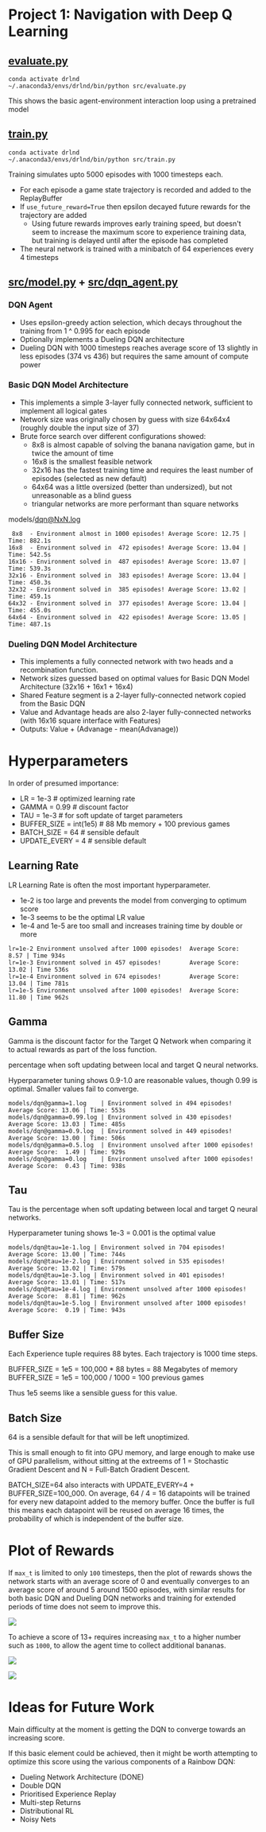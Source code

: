 # Project 1: Navigation with Deep Q Learning

## [evaluate.py](src/evaluate.py)

```
conda activate drlnd
~/.anaconda3/envs/drlnd/bin/python src/evaluate.py
```

This shows the basic agent-environment interaction loop using a pretrained model


## [train.py](src/train.py)

```
conda activate drlnd
~/.anaconda3/envs/drlnd/bin/python src/train.py
```

Training simulates upto 5000 episodes with 1000 timesteps each. 
- For each episode a game state trajectory is recorded and added to the ReplayBuffer
- If `use_future_reward=True` then epsilon decayed future rewards for the trajectory are added 
    - Using future rewards improves early training speed, but doesn't seem to increase the maximum score
  to experience training data, but training is delayed until after the episode has completed
- The neural network is trained with a minibatch of 64 experiences every 4 timesteps

## [src/model.py](src/model.py) + [src/dqn_agent.py](src/dqn_agent.py)

### DQN Agent 

- Uses epsilon-greedy action selection, which decays throughout the training from 1 ^ 0.995 for each episode
- Optionally implements a Dueling DQN architecture
- Dueling DQN with 1000 timesteps reaches average score of 13 slightly in less episodes (374 vs 436) but requires
  the same amount of compute power


### Basic DQN Model Architecture

- This implements a simple 3-layer fully connected network, sufficient to implement all logical gates
- Network size was originally chosen by guess with size 64x64x4 (roughly double the input size of 37)
- Brute force search over different configurations showed:
  - 8x8   is almost capable of solving the banana navigation game, but in twice the amount of time
  - 16x8  is the smallest feasible network 
  - 32x16 has the fastest training time and requires the least number of episodes (selected as new default)
  - 64x64 was a little oversized (better than undersized), but not unreasonable as a blind guess
  - triangular networks are more performant than square networks

models/dqn@NxN.log
```
 8x8  - Environment almost in 1000 episodes! Average Score: 12.75 | Time: 882.1s
16x8  - Environment solved in  472 episodes! Average Score: 13.04 | Time: 542.5s
16x16 - Environment solved in  487 episodes! Average Score: 13.07 | Time: 539.3s
32x16 - Environment solved in  383 episodes! Average Score: 13.04 | Time: 450.3s
32x32 - Environment solved in  385 episodes! Average Score: 13.02 | Time: 459.1s
64x32 - Environment solved in  377 episodes! Average Score: 13.04 | Time: 455.0s
64x64 - Environment solved in  422 episodes! Average Score: 13.05 | Time: 487.1s
```

### Dueling DQN Model Architecture

- This implements a fully connected network with two heads and a recombination function.
- Network sizes guessed based on optimal values for Basic DQN Model Architecture (32x16 + 16x1 + 16x4)
- Shared Feature segment is a 2-layer fully-connected network copied from the Basic DQN
- Value and Advantage heads are also 2-layer fully-connected networks (with 16x16 square interface with Features)
- Outputs: Value + (Advanage - mean(Advanage)) 
  

# Hyperparameters

In order of presumed importance:
- LR = 1e-3               # optimized learning rate
- GAMMA = 0.99            # discount factor
- TAU = 1e-3              # for soft update of target parameters
- BUFFER_SIZE = int(1e5)  # 88 Mb memory + 100 previous games  
- BATCH_SIZE = 64         # sensible default
- UPDATE_EVERY = 4        # sensible default


## Learning Rate

LR Learning Rate is often the most important hyperparameter. 
- 1e-2 is too large and prevents the model from converging to optimum score
- 1e-3 seems to be the optimal LR value
- 1e-4 and 1e-5 are too small and increases training time by double or more

```
lr=1e-2 Environment unsolved after 1000 episodes!  Average Score:  8.57 | Time 934s
lr=1e-3 Environment solved in 457 episodes!        Average Score: 13.02 | Time 536s
lr=1e-4 Environment solved in 674 episodes!        Average Score: 13.04 | Time 781s
lr=1e-5 Environment unsolved after 1000 episodes!  Average Score: 11.80 | Time 962s 
```

## Gamma

Gamma is the discount factor for the Target Q Network when comparing it to actual rewards as part of the loss function.

percentage when soft updating between local and target Q neural networks.

Hyperparameter tuning shows 0.9-1.0 are reasonable values, though 0.99 is optimal. Smaller values fail to converge.

```
models/dqn@gamma=1.log    | Environment solved in 494 episodes!         Average Score: 13.06 | Time: 553s
models/dqn@gamma=0.99.log | Environment solved in 430 episodes!         Average Score: 13.03 | Time: 485s
models/dqn@gamma=0.9.log  | Environment solved in 449 episodes!         Average Score: 13.00 | Time: 506s
models/dqn@gamma=0.5.log  | Environment unsolved after 1000 episodes!   Average Score:  1.49 | Time: 929s
models/dqn@gamma=0.log    | Environment unsolved after 1000 episodes!   Average Score:  0.43 | Time: 938s
```

## Tau

Tau is the percentage when soft updating between local and target Q neural networks.

Hyperparameter tuning shows 1e-3 = 0.001 is the optimal value

```
models/dqn@tau=1e-1.log | Environment solved in 704 episodes!          Average Score: 13.00 | Time: 744s
models/dqn@tau=1e-2.log | Environment solved in 535 episodes!          Average Score: 13.02 | Time: 579s
models/dqn@tau=1e-3.log | Environment solved in 401 episodes!          Average Score: 13.01 | Time: 517s
models/dqn@tau=1e-4.log | Environment unsolved after 1000 episodes!    Average Score:  8.81 | Time: 962s
models/dqn@tau=1e-5.log | Environment unsolved after 1000 episodes!    Average Score:  0.19 | Time: 943s
```

## Buffer Size

Each Experience tuple requires 88 bytes. Each trajectory is 1000 time steps. 

BUFFER_SIZE = 1e5 = 100,000 * 88 bytes = 88 Megabytes of memory
BUFFER_SIZE = 1e5 = 100,000 / 1000     = 100 previous games

Thus 1e5 seems like a sensible guess for this value.


## Batch Size

64 is a sensible default for that will be left unoptimized.

This is small enough to fit into GPU memory, and large enough to make use of GPU parallelism, 
without sitting at the extreems of 1 = Stochastic Gradient Descent and N = Full-Batch Gradient Descent.

BATCH_SIZE=64 also interacts with UPDATE_EVERY=4 + BUFFER_SIZE=100_000. On average, 64 / 4 = 16
datapoints will be trained for every new datapoint added to the memory buffer. Once the buffer is full this means
each datapoint will be reused on average 16 times, the probability of which is independent of the buffer size.


# Plot of Rewards

If `max_t` is limited to only `100` timesteps, then the plot of rewards shows the network starts 
with an average score of 0 and eventually converges to an average score of around 5 around 1500 episodes, 
with similar results for both basic DQN and Dueling DQN networks and training for extended periods of time
does not seem to improve this.

![](models/dqn@future_reward_1.png)

To achieve a score of 13+ requires increasing `max_t` to a higher number such as `1000`, to allow the agent time to
collect additional bananas.

![](models/dqn.png)

![](models/dueling_dqn.png)


# Ideas for Future Work

Main difficulty at the moment is getting the DQN to converge towards
an increasing score. 

If this basic element could be achieved, then it might be worth attempting to optimize this score using the various components of a Rainbow DQN:
- Dueling Network Architecture (DONE)
- Double DQN 
- Prioritised Experience Replay
- Multi-step Returns
- Distributional RL 
- Noisy Nets
